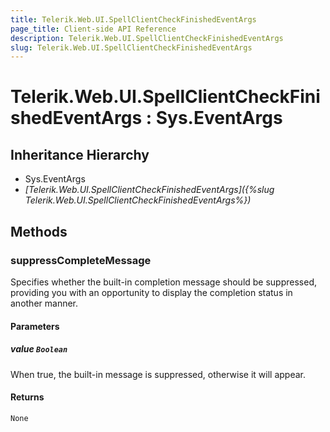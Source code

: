 ```yaml
---
title: Telerik.Web.UI.SpellClientCheckFinishedEventArgs
page_title: Client-side API Reference
description: Telerik.Web.UI.SpellClientCheckFinishedEventArgs
slug: Telerik.Web.UI.SpellClientCheckFinishedEventArgs
---
```


# Telerik.Web.UI.SpellClientCheckFinishedEventArgs : Sys.EventArgs

## Inheritance Hierarchy

* Sys.EventArgs
* *[Telerik.Web.UI.SpellClientCheckFinishedEventArgs]({%slug Telerik.Web.UI.SpellClientCheckFinishedEventArgs%})*


## Methods

### suppressCompleteMessage

Specifies whether the built-in completion message should be suppressed, providing you with an opportunity to display the completion status in another manner.

#### Parameters

##### value `Boolean`

When true, the built-in message is suppressed, otherwise it will appear.

#### Returns

`None`
